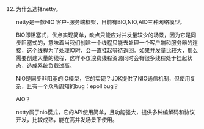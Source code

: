 12. 为什么选择netty。

    netty是一款NIO 客户-服务端框架，目前有BIO,NIO,AIO三种网络模型。

    BIO即阻塞式，优点实现简单，缺点只能应对并发量较少的场景，因为它是同步阻塞式的，意味着当我们创建一个线程只能去处理一个客户端和服务器的连接，这个线程为了处理IO时，会一直挂起等待返回。如果并发量比较大，那么需要创建大量的线程，这样不仅浪费线程资源同时会有很多线程处于挂起状态，造成系统负载过高。

    NIO是同步非阻塞的IO模型，它的实现？JDK提供了NIO通信机制，但使用复杂，且有一个众所周知的bug：epoll bug？

    AIO？

    netty属于nio模式，它的API使用简单，且功能强大，提供多种编解码和协议开发，比较成熟，能在高并发场景下使用。